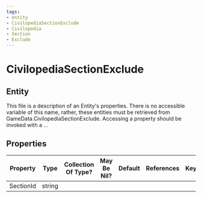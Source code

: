 ```yaml
---
tags:
- entity
- CivilopediaSectionExclude
- Civilopedia
- Section
- Exclude
---
```

# CivilopediaSectionExclude
## Entity
This file is a description of an Entity's properties. There is no accessible variable of this name, rather, these entities must be retrieved from GameData.CivilopediaSectionExclude. Accessing a property should be invoked with a `.`.
## Properties
|	Property	|	Type	|	Collection Of Type?	|	May Be Nil?	|	Default	|	References	|	Key	|	Notes	|
|	:-:	|	:-:	|	:-:	|	:-:	|	:-:	|	:-:	|	:-:	|	-:	|
|	SectionId	|	string	|		|		|		|		|		|	|
